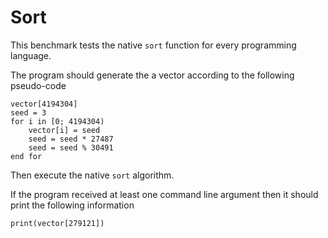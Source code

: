 # Sort

This benchmark tests the native `sort` function for every programming language. 

The program should generate the a vector according to the following pseudo-code
```
vector[4194304]
seed = 3
for i in [0; 4194304)
    vector[i] = seed
    seed = seed * 27487
    seed = seed % 30491
end for
```

Then execute the native `sort` algorithm.

If the program received at least one command line argument then it should print the following information
```
print(vector[279121])
```
